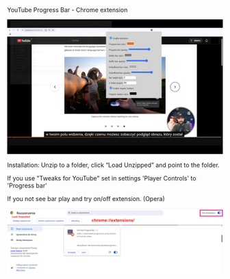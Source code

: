 YouTube Progress Bar - Chrome extension

![youtube_progress_bar](image/youtube_progress_bar.jpg)

Installation:
Unzip to a folder, click “Load Unzipped” and point to the folder.

If you use "Tweaks for YouTube" set in settings 'Player Controls' to 'Progress bar' 

If you not see bar play and try on/off extension. (Opera)

![installation](image/installation.png)
